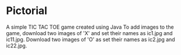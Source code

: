 # Pictorial
A simple TIC TAC TOE game created using Java
To add images to the game, download two images of 'X' and set their names as ic1.jpg and ic11.jpg. Download two images of 'O' as set their names as ic2.jpg and ic22.jpg.
